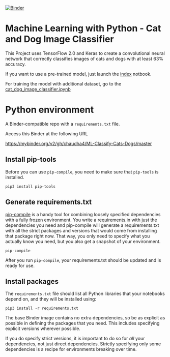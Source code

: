 
[![Binder](https://mybinder.org/badge_logo.svg)](https://mybinder.org/v2/gh/chaudha4/ML-Classify-Cats-Dogs/master)

# Machine Learning with Python - Cat and Dog Image Classifier

This Project uses TensorFlow 2.0 and Keras to create a convolutional neural network that correctly classifies images of cats and dogs with at least 63% accuracy.

If you want to use a pre-trained model, just launch the [index](./index.ipynb) notbook.

For training the model with additional dataset, go to the [cat_dog_image_classifier.ipynb](./cat_dog_image_classifier.ipynb)

# Python environment

A Binder-compatible repo with a `requirements.txt` file.

Access this Binder at the following URL

https://mybinder.org/v2/gh/chaudha4/ML-Classify-Cats-Dogs/master


## Install pip-tools
Before you can use `pip-compile`, you need to make sure that `pip-tools` is installed.

```
pip3 install pip-tools

```

## Generate requirements.txt

[pip-compile](https://github.com/jazzband/pip-tools/) is a handy
tool for combining loosely specified dependencies with a fully frozen environment.
You write a requirements.in with just the dependencies you need
and pip-compile will generate a requirements.txt with all the strict packages and versions that would come from installing that package right now.
That way, you only need to specify what you actually know you need,
but you also get a snapshot of your environment.

```
pip-compile
```
After you run `pip-compile`, your requirements.txt should be updated and is ready for use.

## Install packages
The `requirements.txt` file should list all Python libraries that your notebooks depend on, and they will be installed using:

```
pip3 install -r requirements.txt
```

The base Binder image contains no extra dependencies, so be as
explicit as possible in defining the packages that you need. This includes
specifying explicit versions wherever possible.

If you do specify strict versions, it is important to do so for *all*
your dependencies, not just direct dependencies.
Strictly specifying only some dependencies is a recipe for environments
breaking over time.
